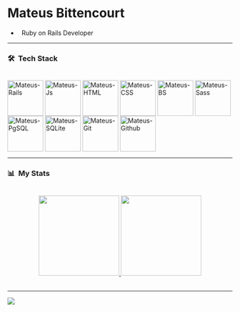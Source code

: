 


# Mateus Bittencourt
-  &nbsp; Ruby on Rails Developer

<hr>

### 🛠 &nbsp;Tech Stack
<div><br>
  <img align="center" alt="Mateus-Rails"  width="80" src="https://cdn.jsdelivr.net/gh/devicons/devicon/icons/rails/rails-plain-wordmark.svg">
  <img align="center" alt="Mateus-Js"  width="80" src="https://cdn.jsdelivr.net/gh/devicons/devicon/icons/javascript/javascript-original.svg">
  <img align="center" alt="Mateus-HTML"  width="80" src="https://cdn.jsdelivr.net/gh/devicons/devicon/icons/html5/html5-original-wordmark.svg">
  <img align="center" alt="Mateus-CSS"  width="80" src="https://cdn.jsdelivr.net/gh/devicons/devicon/icons/css3/css3-original-wordmark.svg">
  <img align="center" alt="Mateus-BS"  width="80" src="https://cdn.jsdelivr.net/gh/devicons/devicon/icons/bootstrap/bootstrap-original-wordmark.svg">
  <img align="center" alt="Mateus-Sass"  width="80" src="https://cdn.jsdelivr.net/gh/devicons/devicon/icons/sass/sass-original.svg">

  <img align="center" alt="Mateus-PgSQL" width="80" src="https://cdn.jsdelivr.net/gh/devicons/devicon/icons/postgresql/postgresql-original-wordmark.svg">
  <img align="center" alt="Mateus-SQLite"  width="80" src="https://cdn.jsdelivr.net/gh/devicons/devicon/icons/sqlite/sqlite-original-wordmark.svg">
  <img align="center" alt="Mateus-Git"  width="80" src="https://cdn.jsdelivr.net/gh/devicons/devicon/icons/git/git-plain-wordmark.svg">
  <img align="center" alt="Mateus-Github" " width="80" src="https://cdn.jsdelivr.net/gh/devicons/devicon/icons/github/github-original-wordmark.svg">
</div>
<hr>
  
### 📊 &nbsp;My Stats
<br>
  <div align="center">
  <a href="https://github.com/mateus-bittencourt/">
  <img height="180em" src="https://github-readme-stats.vercel.app/api?username=mateus-bittencourt&show_icons=true&theme=tokyonight&include_all_commits=true&count_private=true"/>
  <img height="180em" src="https://github-readme-stats.vercel.app/api/top-langs/?username=mateus-bittencourt&layout=compact&langs_count=7&theme=tokyonight"/>
</div>
<br>
<hr>

  <a href="https://www.linkedin.com/in/mateusmbittencourt/" target="_blank"><img src="https://img.shields.io/badge/-LinkedIn-%230077B5?style=for-the-badge&logo=linkedin&logoColor=white" target="_blank"></a> 
</div>
